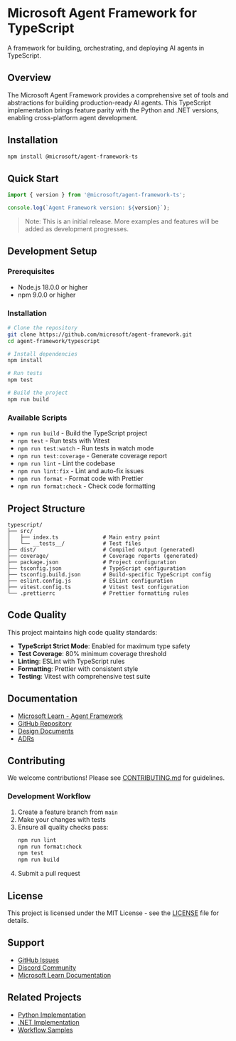 # Microsoft Agent Framework for TypeScript

A framework for building, orchestrating, and deploying AI agents in TypeScript.

## Overview

The Microsoft Agent Framework provides a comprehensive set of tools and abstractions for building production-ready AI agents. This TypeScript implementation brings feature parity with the Python and .NET versions, enabling cross-platform agent development.

## Installation

```bash
npm install @microsoft/agent-framework-ts
```

## Quick Start

```typescript
import { version } from '@microsoft/agent-framework-ts';

console.log(`Agent Framework version: ${version}`);
```

> Note: This is an initial release. More examples and features will be added as development progresses.

## Development Setup

### Prerequisites

- Node.js 18.0.0 or higher
- npm 9.0.0 or higher

### Installation

```bash
# Clone the repository
git clone https://github.com/microsoft/agent-framework.git
cd agent-framework/typescript

# Install dependencies
npm install

# Run tests
npm test

# Build the project
npm run build
```

### Available Scripts

- `npm run build` - Build the TypeScript project
- `npm test` - Run tests with Vitest
- `npm run test:watch` - Run tests in watch mode
- `npm run test:coverage` - Generate coverage report
- `npm run lint` - Lint the codebase
- `npm run lint:fix` - Lint and auto-fix issues
- `npm run format` - Format code with Prettier
- `npm run format:check` - Check code formatting

## Project Structure

```
typescript/
├── src/
│   ├── index.ts              # Main entry point
│   └── __tests__/            # Test files
├── dist/                     # Compiled output (generated)
├── coverage/                 # Coverage reports (generated)
├── package.json              # Project configuration
├── tsconfig.json             # TypeScript configuration
├── tsconfig.build.json       # Build-specific TypeScript config
├── eslint.config.js          # ESLint configuration
├── vitest.config.ts          # Vitest test configuration
└── .prettierrc               # Prettier formatting rules
```

## Code Quality

This project maintains high code quality standards:

- **TypeScript Strict Mode**: Enabled for maximum type safety
- **Test Coverage**: 80% minimum coverage threshold
- **Linting**: ESLint with TypeScript rules
- **Formatting**: Prettier with consistent style
- **Testing**: Vitest with comprehensive test suite

## Documentation

- [Microsoft Learn - Agent Framework](https://learn.microsoft.com/agent-framework/)
- [GitHub Repository](https://github.com/microsoft/agent-framework)
- [Design Documents](../docs/design/)
- [ADRs](../docs/decisions/)

## Contributing

We welcome contributions! Please see [CONTRIBUTING.md](../CONTRIBUTING.md) for guidelines.

### Development Workflow

1. Create a feature branch from `main`
2. Make your changes with tests
3. Ensure all quality checks pass:
   ```bash
   npm run lint
   npm run format:check
   npm test
   npm run build
   ```
4. Submit a pull request

## License

This project is licensed under the MIT License - see the [LICENSE](../LICENSE) file for details.

## Support

- [GitHub Issues](https://github.com/microsoft/agent-framework/issues)
- [Discord Community](https://discord.gg/b5zjErwbQM)
- [Microsoft Learn Documentation](https://learn.microsoft.com/agent-framework/)

## Related Projects

- [Python Implementation](../python/)
- [.NET Implementation](../dotnet/)
- [Workflow Samples](../workflow-samples/)

